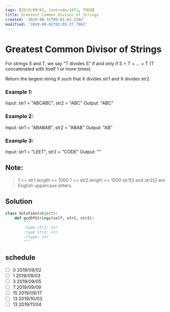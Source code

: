 ```yaml
---
tags: [2019/09/02, leetcode/1071, TODO]
title: Greatest Common Divisor of Strings
created: '2019-08-31T09:01:01.319Z'
modified: '2019-09-02T01:05:37.796Z'
---
```


# Greatest Common Divisor of Strings

For strings S and T, we say "T divides S" if and only if S = T + ... + T  (T concatenated with itself 1 or more times)

Return the largest string X such that X divides str1 and X divides str2.


### Example 1:

Input: str1 = "ABCABC", str2 = "ABC"
Output: "ABC"

### Example 2:

Input: str1 = "ABABAB", str2 = "ABAB"
Output: "AB"

### Example 3:

Input: str1 = "LEET", str2 = "CODE"
Output: ""


## Note:

> 1 <= str1.length <= 1000
> 1 <= str2.length <= 1000
> str1[i] and str2[i] are English uppercase letters.

## Solution

```python
class Solution(object):
    def gcdOfStrings(self, str1, str2):
        """
        :type str1: str
        :type str2: str
        :rtype: str
        """

```

## schedule

* [ ] 0 2019/09/02
* [ ] 1 2019/09/03
* [ ] 3 2019/09/05
* [ ] 7 2019/09/09
* [ ] 15 2019/09/17
* [ ] 13 2019/10/03
* [ ] 13 2019/11/04
